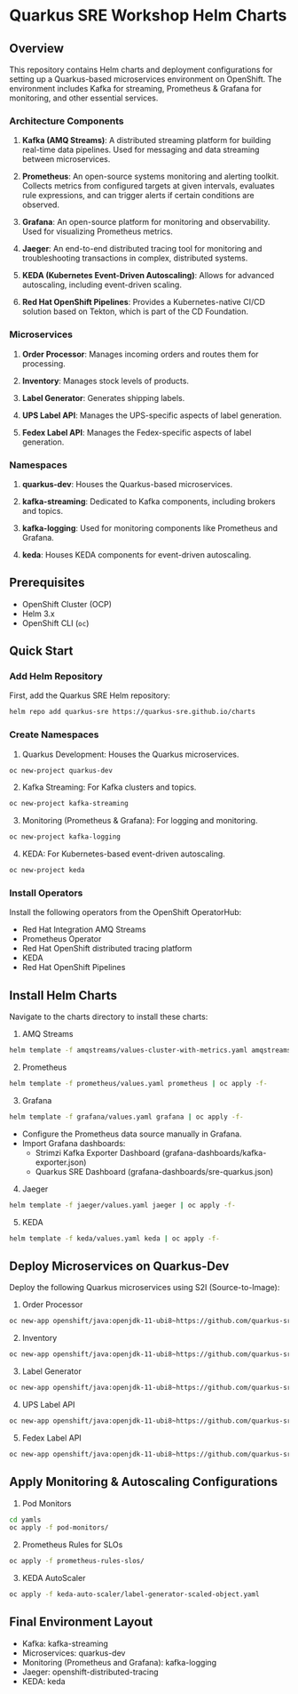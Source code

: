 # Quarkus SRE Workshop Helm Charts

## Overview

This repository contains Helm charts and deployment configurations for setting up a Quarkus-based microservices environment on OpenShift. The environment includes Kafka for streaming, Prometheus & Grafana for monitoring, and other essential services.

### Architecture Components

1. **Kafka (AMQ Streams)**: A distributed streaming platform for building real-time data pipelines. Used for messaging and data streaming between microservices.
  
2. **Prometheus**: An open-source systems monitoring and alerting toolkit. Collects metrics from configured targets at given intervals, evaluates rule expressions, and can trigger alerts if certain conditions are observed.
  
3. **Grafana**: An open-source platform for monitoring and observability. Used for visualizing Prometheus metrics.

4. **Jaeger**: An end-to-end distributed tracing tool for monitoring and troubleshooting transactions in complex, distributed systems.

5. **KEDA (Kubernetes Event-Driven Autoscaling)**: Allows for advanced autoscaling, including event-driven scaling.

6. **Red Hat OpenShift Pipelines**: Provides a Kubernetes-native CI/CD solution based on Tekton, which is part of the CD Foundation.

### Microservices

1. **Order Processor**: Manages incoming orders and routes them for processing.
  
2. **Inventory**: Manages stock levels of products.
  
3. **Label Generator**: Generates shipping labels.
  
4. **UPS Label API**: Manages the UPS-specific aspects of label generation.
  
5. **Fedex Label API**: Manages the Fedex-specific aspects of label generation.

### Namespaces

1. **quarkus-dev**: Houses the Quarkus-based microservices.
  
2. **kafka-streaming**: Dedicated to Kafka components, including brokers and topics.
  
3. **kafka-logging**: Used for monitoring components like Prometheus and Grafana.
  
4. **keda**: Houses KEDA components for event-driven autoscaling.

## Prerequisites

- OpenShift Cluster (OCP)
- Helm 3.x
- OpenShift CLI (`oc`)

## Quick Start
### Add Helm Repository
First, add the Quarkus SRE Helm repository:

```bash
helm repo add quarkus-sre https://quarkus-sre.github.io/charts
```
### Create Namespaces
1. Quarkus Development: Houses the Quarkus microservices.
```bash
oc new-project quarkus-dev
```
2. Kafka Streaming: For Kafka clusters and topics.
```bash
oc new-project kafka-streaming
```
3. Monitoring (Prometheus & Grafana): For logging and monitoring.
```bash
oc new-project kafka-logging
```
4. KEDA: For Kubernetes-based event-driven autoscaling.
```bash
oc new-project keda
```
### Install Operators
Install the following operators from the OpenShift OperatorHub:
- Red Hat Integration AMQ Streams
- Prometheus Operator
- Red Hat OpenShift distributed tracing platform
- KEDA
- Red Hat OpenShift Pipelines

## Install Helm Charts
Navigate to the charts directory to install these charts:

1. AMQ Streams
```bash
helm template -f amqstreams/values-cluster-with-metrics.yaml amqstreams | oc apply -f-
```
2. Prometheus
```bash
helm template -f prometheus/values.yaml prometheus | oc apply -f-
```
3. Grafana
```bash
helm template -f grafana/values.yaml grafana | oc apply -f-
```
- Configure the Prometheus data source manually in Grafana.
- Import Grafana dashboards:
  - Strimzi Kafka Exporter Dashboard (grafana-dashboards/kafka-exporter.json)
  - Quarkus SRE Dashboard (grafana-dashboards/sre-quarkus.json)
4. Jaeger
```bash
helm template -f jaeger/values.yaml jaeger | oc apply -f-
```
5. KEDA
```bash
helm template -f keda/values.yaml keda | oc apply -f-
```
## Deploy Microservices on Quarkus-Dev
Deploy the following Quarkus microservices using S2I (Source-to-Image):

1. Order Processor
```bash
oc new-app openshift/java:openjdk-11-ubi8~https://github.com/quarkus-sre/order-processor --name=order-processor -n quarkus-dev
```
2. Inventory
```bash
oc new-app openshift/java:openjdk-11-ubi8~https://github.com/quarkus-sre/inventory --name=inventory -n quarkus-dev
```
3. Label Generator
```bash
oc new-app openshift/java:openjdk-11-ubi8~https://github.com/quarkus-sre/label-generator --name=label-generator -n quarkus-dev
```
4. UPS Label API
```bash
oc new-app openshift/java:openjdk-11-ubi8~https://github.com/quarkus-sre/ups-label-api --name=ups-label-api -n quarkus-dev
```
5. Fedex Label API
```bash
oc new-app openshift/java:openjdk-11-ubi8~https://github.com/quarkus-sre/fedex-label-api --name=fedex-label-api -n quarkus-dev
```

## Apply Monitoring & Autoscaling Configurations

1. Pod Monitors
```bash
cd yamls
oc apply -f pod-monitors/
```
2. Prometheus Rules for SLOs
```bash
oc apply -f prometheus-rules-slos/
```
3. KEDA AutoScaler
```bash
oc apply -f keda-auto-scaler/label-generator-scaled-object.yaml
```
## Final Environment Layout
- Kafka: kafka-streaming
- Microservices: quarkus-dev
- Monitoring (Prometheus and Grafana): kafka-logging
- Jaeger: openshift-distributed-tracing
- KEDA: keda
